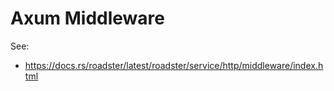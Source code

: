 # Axum Middleware

See:

- <https://docs.rs/roadster/latest/roadster/service/http/middleware/index.html>
